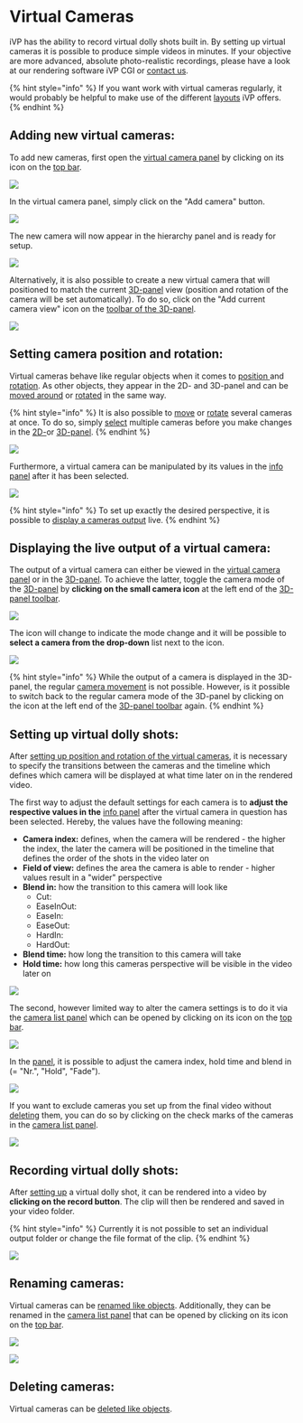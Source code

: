 # Virtual Cameras

iVP has the ability to record virtual dolly shots built in. By setting up virtual cameras it is possible to produce simple videos in minutes. If your objective are more advanced, absolute photo-realistic recordings, please have a look at our rendering software iVP CGI or [contact us](https://www.ixtenda.com).

{% hint style="info" %}
If you want work with virtual cameras regularly, it would probably be helpful to make use of the different [layouts](../user-interface/layouts.md) iVP offers.
{% endhint %}

## Adding new virtual cameras:

To add new cameras, first open the [virtual camera panel](../user-interface/virtual-camera-panel.md) by clicking on its icon on the [top bar](../user-interface/the-top-bar.md).

![](../../../.gitbook/assets/iVP\_virtual\_cameras\_camera\_panel\_icon.jpg)

In the virtual camera panel, simply click on the "Add camera" button.

![](../../../.gitbook/assets/iVP\_virtual\_cameras\_camera\_panel\_add\_camera.jpg)

The new camera will now appear in the hierarchy panel and is ready for setup.

![](../../../.gitbook/assets/iVP\_virtual\_cameras\_machine\_list\_panel.jpg)

Alternatively, it is also possible to create a new virtual camera that will positioned to match the current [3D-panel](../user-interface/the-3d-panel.md) view (position and rotation of the camera will be set automatically). To do so, click on the "Add current camera view" icon on the [toolbar of the 3D-panel](../user-interface/the-3d-panel.md#the-toolbar-of-the-3d-panel).&#x20;

![](../../../.gitbook/assets/iVP\_virtual\_cameras\_3D-panel\_add\_adjusted\_camera\_icon.jpg)

## Setting camera position and rotation:

Virtual cameras behave like regular objects when it comes to [position ](../machines/move-objects.md)and [rotation](../machines/scale-and-rotate-objects.md). As other objects, they appear in the 2D- and 3D-panel and can be [moved around](../machines/move-objects.md) or [rotated](../machines/scale-and-rotate-objects.md) in the same way.

{% hint style="info" %}
It is also possible to [move](../machines/move-objects.md) or [rotate](../machines/scale-and-rotate-objects.md) several cameras at once. To do so, simply [select](../machines/selecting-and-moving-objects.md) multiple cameras before you make changes in the [2D-](../user-interface/the-2d-panel.md)or [3D-panel](../user-interface/the-3d-panel.md).
{% endhint %}

![](../../../.gitbook/assets/iVP\_virtual\_cameras\_objects.jpg)

Furthermore, a virtual camera can be manipulated by its values in the [info panel](../user-interface/the-info-panel.md) after it has been selected.

![](../../../.gitbook/assets/iVP\_virtual\_cameras\_position.jpg)

{% hint style="info" %}
To set up exactly the desired perspective, it is possible to [display a cameras output](virtual-cameras.md#displaying-the-output-of-a-virtual-camera) live.
{% endhint %}

## Displaying the live output of a virtual camera:

The output of a virtual camera can either be viewed in the [virtual camera panel](../user-interface/virtual-camera-panel.md) or in the [3D-panel](../user-interface/the-3d-panel.md). To achieve the latter, toggle the camera mode of the [3D-panel](../user-interface/the-3d-panel.md) by **clicking on the small camera icon** at the left end of the [3D-panel toolbar](../user-interface/the-3d-panel.md#the-toolbar-of-the-3d-panel).

![](../../../.gitbook/assets/iVP\_virtual\_cameras\_3D-panel\_camera\_mode\_icon.jpg)

The icon will change to indicate the mode change and it will be possible to **select a camera from the drop-down** list next to the icon.

![](../../../.gitbook/assets/iVP\_virtual\_cameras\_3D-panel\_camera\_mode\_dropdown.jpg)

{% hint style="info" %}
While the output of a camera is displayed in the 3D-panel, the regular [camera movement](../getting-started/moving-the-camera.md) is not possible. However, is it possible to switch back to the regular camera mode of the 3D-panel by clicking on the icon at the left end of the [3D-panel toolbar](../user-interface/the-3d-panel.md#the-toolbar-of-the-3d-panel) again.
{% endhint %}

## Setting up virtual dolly shots:

After [setting up position and rotation of the virtual cameras](virtual-cameras.md#setting-camera-position-and-rotation), it is necessary to specify the transitions between the cameras and the timeline which defines which camera will be displayed at what time later on in the rendered video.

The first way to adjust the default settings for each camera is to **adjust the respective values in the** [info panel](../user-interface/the-info-panel.md) after the virtual camera in question has been selected. Hereby, the values have the following meaning:

* **Camera index:** defines, when the camera will be rendered - the higher the index, the later the camera will be positioned in the timeline that defines the order of the shots in the video later on
* **Field of view:** defines the area the camera is able to render - higher values result in a "wider" perspective&#x20;
* **Blend in:** how the transition to this camera will look like
  * Cut:
  * EaseInOut:
  * EaseIn:
  * EaseOut:
  * HardIn:
  * HardOut:
* **Blend time:** how long the transition to this camera will take
* **Hold time:** how long this cameras perspective will be visible in the video later on

![](../../../.gitbook/assets/iVP\_virtual\_cameras\_blend\_settings.jpg)

The second, however limited way to alter the camera settings is to do it via the [camera list panel](../user-interface/camera-list-panel.md) which can be opened by clicking on its icon on the [top bar](../user-interface/the-top-bar.md#icons).

![](<../../../.gitbook/assets/iVP\_virtual\_cameras\_camera\_list\_icon (1).jpg>)

In the [panel](../user-interface/camera-list-panel.md), it is possible to adjust the camera index, hold time and blend in (= "Nr.", "Hold", "Fade").

![](../../../.gitbook/assets/iVP\_virtual\_cameras\_camera\_list\_panel\_camera\_settings.jpg)

If you want to exclude cameras you set up from the final video without [deleting](../machines/delete-objects.md) them, you can do so by clicking on the check marks of the cameras in the [camera list panel](../user-interface/camera-list-panel.md).

![](../../../.gitbook/assets/iVP\_virtual\_cameras\_camera\_list\_panel\_camera\_selection.jpg)

## Recording virtual dolly shots:

After [setting up](virtual-cameras.md#setting-up-virtual-dolly-shots) a virtual dolly shot, it can be rendered into a video by **clicking on the record button**. The clip will then be rendered and saved in your video folder.

{% hint style="info" %}
Currently it is not possible to set an individual output folder or change the file format of the clip.
{% endhint %}

![](../../../.gitbook/assets/iVP\_virtual\_cameras\_camera\_list\_panel\_record\_icon.jpg)

## Renaming cameras:

Virtual cameras can be [renamed like objects](../machines/renaming-objects-and-folders.md). Additionally, they can be renamed in the [camera list panel](../user-interface/camera-list-panel.md) that can be opened by clicking on its icon on the [top bar](../user-interface/the-top-bar.md#icons).

![](<../../../.gitbook/assets/iVP\_virtual\_cameras\_camera\_list\_icon (1).jpg>)

![](../../../.gitbook/assets/iVP\_virtual\_cameras\_camera\_list\_panel\_camera\_rename.jpg)

## Deleting cameras:

Virtual cameras can be [deleted like objects](../machines/delete-objects.md).
